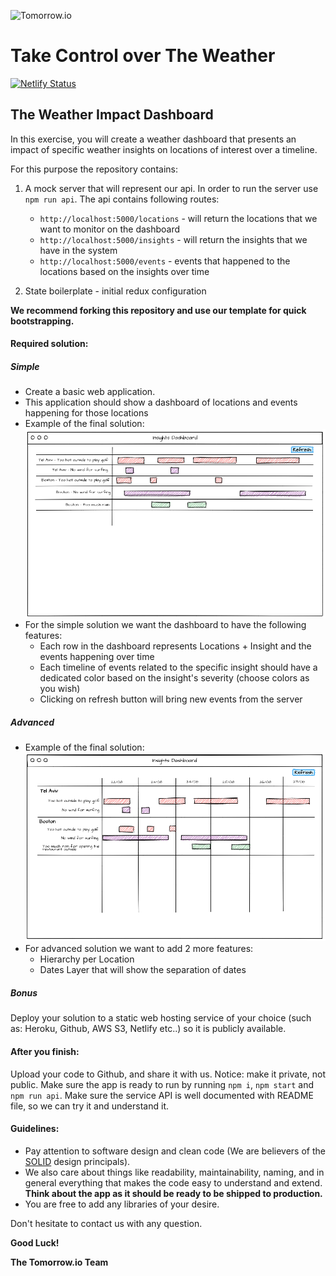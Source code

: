 ![Tomorrow.io](https://hypercast-assets.s3-us-west-2.amazonaws.com/img/Tomorrow_Logo.png "Tomorrow.io")

# Take Control over The Weather
[![Netlify Status](https://api.netlify.com/api/v1/badges/983cafc5-0214-4170-b1b7-efd467dbe1b9/deploy-status)](https://app.netlify.com/sites/priceless-volhard-7556dc/deploys)

## The Weather Impact Dashboard

In this exercise, you will create a weather dashboard that presents an impact of 
specific weather insights on locations of interest over a timeline.

For this purpose the repository contains:
 
1. A mock server that will represent our api. In order to run the server use `npm run api`. The api contains following routes:
    * `http://localhost:5000/locations` - will return the locations that we want to monitor on the dashboard
    * `http://localhost:5000/insights` - will return the insights that we have in the system
    * `http://localhost:5000/events` - events that happened to the locations based on the insights over time

2. State boilerplate - initial redux configuration

**We recommend forking this repository and use our template for quick bootstrapping.**

#### Required solution:

##### Simple

* Create a basic web application.
* This application should show a dashboard of locations and events happening for those locations
* Example of the final solution: ![simple](./exercise/simple.png)
* For the simple solution we want the dashboard to have the following features:
    * Each row in the dashboard represents Locations + Insight and the events happening over time
    * Each timeline of events related to the specific insight should have a dedicated color based on the insight's severity (choose colors as you wish) 
    * Clicking on refresh button will bring new events from the server

##### Advanced

* Example of the final solution: ![advanced](./exercise/advanced.png)
* For advanced solution we want to add 2 more features:
    * Hierarchy per Location
    * Dates Layer that will show the separation of dates

##### Bonus

Deploy your solution to a static web hosting service of your choice (such as: Heroku, Github, AWS S3, Netlify etc..) so it is publicly available.

#### After you finish:

Upload your code to Github, and share it with us. Notice: make it private, not public.
Make sure the app is ready to run by running `npm i`, `npm start` and `npm run api`.
Make sure the service API is well documented with README file, so we can try it and understand it.

#### Guidelines:

* Pay attention to software design and clean code (We are believers of the [SOLID](https://en.wikipedia.org/wiki/SOLID) design principals). 
* We also care about things like readability, maintainability, naming, and in general everything that makes the code easy to understand and extend. **Think about the app as it should be ready to be shipped to production.**
* You are free to add any libraries of your desire. 

Don't hesitate to contact us with any question.

**Good Luck!**

**The Tomorrow.io Team**
